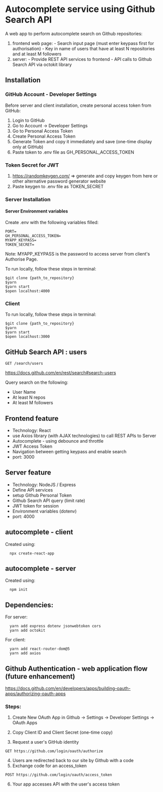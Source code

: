 # Autocomplete service using Github Search API

A web app to perform autocomplete search on Github repositories:
  1. frontend web page:
    - Search input page (must enter keypass first for authorisation)
    - Key in name of users that have at least N repositories and at least M followers
  2. server:
    - Provide REST API services to frontend
    - API calls to Github Search API via octokit library

## Installation

### GitHub Account - Developer Settings
Before server and client installation, create personal access token from GitHub:
1. Login to GitHub
2. Go to Account -> Developer Settings
3. Go to Personal Access Token
4. Create Personal Access Token
5. Generate Token and copy it immediately and save (one-time display only at GitHub)
6. Paste token to .env file as GH_PERSONAL_ACCESS_TOKEN


### Token Secret for JWT
1. https://randomkeygen.com/ => generate and copy keygen from here or other alternative password generator website
2. Paste keygen to .env file as TOKEN_SECRET

### Server Installation

#### Server Environment variables 
Create .env with the following variables filled:
```
PORT=
GH_PERSONAL_ACCESS_TOKEN=
MYAPP_KEYPASS=
TOKEN_SECRET=
```

Note: MYAPP_KEYPASS is the password to access server from client's Authorise Page.

To run locally, follow these steps in terminal:
```
$git clone {path_to_repository}
$yarn 
$yarn start
$open localhost:4000
```
### Client
To run locally, follow these steps in terminal:
```
$git clone {path_to_repository}
$yarn 
$yarn start
$open localhost:3000
```


## GitHub Search API : users
```
GET /search/users
```
https://docs.github.com/en/rest/search#search-users

Query search on the following:
* User Name
* At least N repos
* At least M followers


## Frontend feature
- Technology: React
- use Axios library (with AJAX technologies) to call REST APIs to Server
- Autocomplete - using debounce and throttle
- JWT Access Token 
- Navigation between getting keypass and enable search 
- port: 3000

## Server feature
- Technology: NodeJS / Express
- Define API services
- setup Github Personal Token 
- Github Search API query (limit rate)
- JWT token for session
- Environment variables (dotenv)
- port: 4000


## autocomplete - client
Created using:
```
  npx create-react-app
```

## autocomplete - server
Created using:
```
  npm init
```

## Dependencies:

For server:
```
  yarn add express dotenv jsonwebtoken cors
  yarn add octokit
```

For client:
```
  yarn add react-router-dom@5
  yarn add axios
```


## Github Authentication - web application flow (future enhancement)
https://docs.github.com/en/developers/apps/building-oauth-apps/authorizing-oauth-apps
### Steps:
1. Create New OAuth App in Github -> Settings -> Developer Settings -> OAuth Apps
2. Copy Client ID and Client Secret (one-time copy)

3. Request a user's GitHub identity
```
GET https://github.com/login/oauth/authorize
```
4. Users are redirected back to our site by Github with a code
5. Exchange code for an access_token
```
POST https://github.com/login/oauth/access_token
```
6. Your app accesses API with the user's access token


